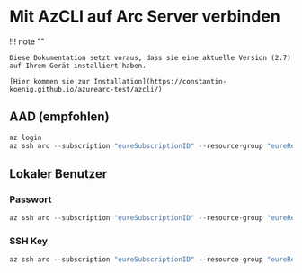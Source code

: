# **Mit AzCLI auf Arc Server verbinden**
!!! note ""

    Diese Dokumentation setzt voraus, dass sie eine aktuelle Version (2.7) auf Ihrem Gerät installiert haben.
    
    [Hier kommen sie zur Installation](https://constantin-koenig.github.io/azurearc-test/azcli/) 



## AAD (empfohlen)

``` py
az login
az ssh arc --subscription "eureSubscriptionID" --resource-group "eureRessourcenGruppeID" --name "nameDesServers" 
```

## Lokaler Benutzer

### Passwort

``` py
az ssh arc --subscription "eureSubscriptionID" --resource-group "eureRessourcenGruppeID" --name "nameDesServers" --local-user "lokalerBenutzer"
```

### SSH Key

``` py
az ssh arc --subscription "eureSubscriptionID" --resource-group "eureRessourcenGruppeID" --name "nameDesServers" --local-user "lokalerBenutzer" --private-key-file "/pfad/zum/privatkey"
```